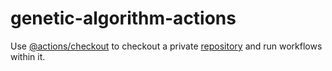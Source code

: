 # genetic-algorithm-actions
Use [@actions/checkout](https://github.com/actions/checkout) to checkout a private [repository](https://github.com/Serious-senpai/genetic-algorithm) and run workflows within it.
